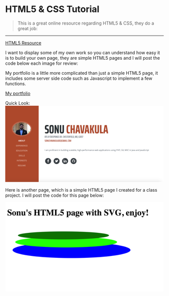 # HTML5 & CSS Tutorial

> This is a great online resource regarding HTML5 & CSS, they do a great job: 
__________________________________________________________________________________________________________________________________________

[HTML5 Resource](https://www.w3schools.com/html/html5_intro.asp)



I want to display some of my own work so you can understand how easy it is to build your own page, they are simple HTML5 pages and I will post the code below each image for review:

My portfolio is a little more complicated than just a simple HTML5 page, it includes some server side code such as Javascript to implement a few functions.

[My portfolio](https://sonuchavakula.github.io/)

Quick Look: ![Portfolio](port.png)

Here is another page, which is a simple HTML5 page I created for a class project. I will post the code for this page below: 

![HTML5](html5.png)

